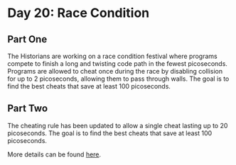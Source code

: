 # Day 20: Race Condition

## Part One

The Historians are working on a race condition festival where programs compete to finish a long and twisting code path in the fewest picoseconds.  Programs are allowed to cheat once during the race by disabling collision for up to 2 picoseconds, allowing them to pass through walls. The goal is to find the best cheats that save at least 100 picoseconds.

## Part Two

The cheating rule has been updated to allow a single cheat lasting up to 20 picoseconds.  The goal is to find the best cheats that save at least 100 picoseconds.

More details can be found [here](https://adventofcode.com/2024/day/20).
